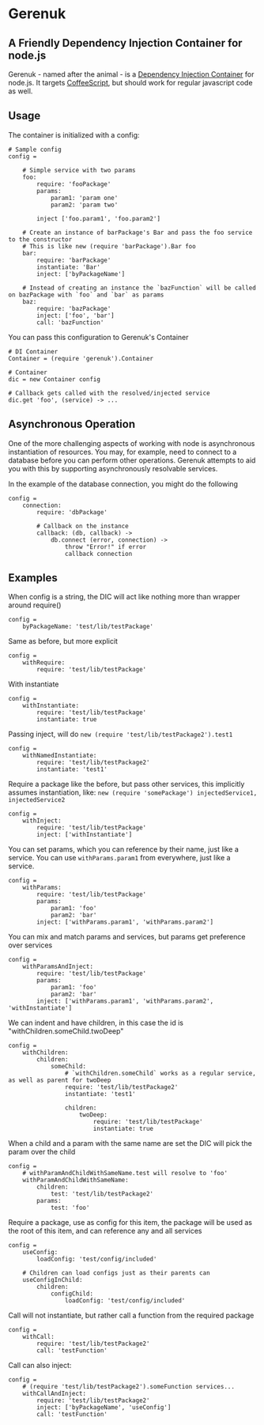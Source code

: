 # Gerenuk

## A Friendly Dependency Injection Container for node.js

Gerenuk - named after the animal - is a [Dependency Injection Container](http://en.wikipedia.org/wiki/Dependency_injection) for node.js. It targets [CoffeeScript](http://coffeescript.org), but should work for regular javascript code as well.

## Usage

The container is initialized with a config:

    # Sample config
    config = 
    
        # Simple service with two params
        foo: 
            require: 'fooPackage'
            params:
                param1: 'param one'
                param2: 'param two'
            
            inject ['foo.param1', 'foo.param2']
        
        # Create an instance of barPackage's Bar and pass the foo service to the constructor
        # This is like new (require 'barPackage').Bar foo
        bar:
            require: 'barPackage'
            instantiate: 'Bar'
            inject: ['byPackageName']
        
        # Instead of creating an instance the `bazFunction` will be called on bazPackage with `foo` and `bar` as params
        baz:
            require: 'bazPackage'
            inject: ['foo', 'bar']
            call: 'bazFunction'

You can pass this configuration to Gerenuk's Container
    
    # DI Container
    Container = (require 'gerenuk').Container
            
    # Container
    dic = new Container config 

    # Callback gets called with the resolved/injected service
    dic.get 'foo', (service) -> ...

## Asynchronous Operation

One of the more challenging aspects of working with node is asynchronous instantiation of resources. You may, for example, need to connect to a database before you can perform other operations. Gerenuk attempts to aid you with this by supporting asynchronously resolvable services.

In the example of the database connection, you might do the following

    config = 
        connection: 
            require: 'dbPackage'
        
            # Callback on the instance 
            callback: (db, callback) ->
                db.connect (error, connection) ->
                    throw "Error!" if error
                    callback connection

## Examples

When config is a string, the DIC will act like nothing more than wrapper around require()

    config =
        byPackageName: 'test/lib/testPackage'
    
Same as before, but more explicit

    config =
        withRequire:
            require: 'test/lib/testPackage'
        
With instantiate

    config =
        withInstantiate:
            require: 'test/lib/testPackage'
            instantiate: true
    
Passing inject, will do `new (require 'test/lib/testPackage2').test1`

    config =
        withNamedInstantiate:
            require: 'test/lib/testPackage2'
            instantiate: 'test1'
    
Require a package like the before, but pass other services, this implicitly assumes instantiation, like: `new (require 'somePackage') injectedService1, injectedService2`

    config = 
        withInject:
            require: 'test/lib/testPackage'
            inject: ['withInstantiate']

You can set params, which you can reference by their name, just like a service. You can use `withParams.param1` from everywhere, just like a service.

    config =
        withParams:
            require: 'test/lib/testPackage'
            params:
                param1: 'foo'
                param2: 'bar'
            inject: ['withParams.param1', 'withParams.param2']
        
You can mix and match params and services, but params get preference over services

    config =
        withParamsAndInject:
            require: 'test/lib/testPackage'        
            params:
                param1: 'foo'
                param2: 'bar'
            inject: ['withParams.param1', 'withParams.param2', 'withInstantiate']
    
We can indent and have children, in this case the id is "withChildren.someChild.twoDeep"

    config =
        withChildren:
            children:
                someChild:
                    # `withChildren.someChild` works as a regular service, as well as parent for twoDeep
                    require: 'test/lib/testPackage2'
                    instantiate: 'test1'
                
                    children:
                        twoDeep:
                            require: 'test/lib/testPackage'
                            instantiate: true
    
            
When a child and a param with the same name are set the DIC will pick the param over the child

    config =    
        # withParamAndChildWithSameName.test will resolve to 'foo'
        withParamAndChildWithSameName:
            children:
                test: 'test/lib/testPackage2'
            params:
                test: 'foo'
            
Require a package, use as config for this item, the package will be used as the root of this item, and can reference any and all services

    config =    
        useConfig:
            loadConfig: 'test/config/included'
    
        # Children can load configs just as their parents can
        useConfigInChild:
            children:
                configChild:
                    loadConfig: 'test/config/included'
                
Call will not instantiate, but rather call a function from the required package

    config =    
        withCall:
            require: 'test/lib/testPackage2'
            call: 'testFunction'
    
Call can also inject:

    config =    
        # (require 'test/lib/testPackage2').someFunction services...
        withCallAndInject:
            require: 'test/lib/testPackage2'
            inject: ['byPackageName', 'useConfig']
            call: 'testFunction'

